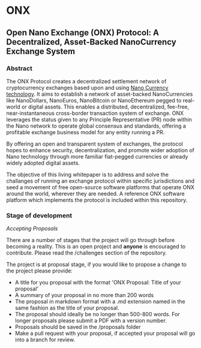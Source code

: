# ONX
## Open Nano Exchange (ONX) Protocol: A Decentralized, Asset-Backed NanoCurrency Exchange System

### Abstract

The ONX Protocol creates a decentralized settlement network of cryptocurrency exchanges based upon and using [Nano Currency technology](nano.org). It aims to establish a network of asset-backed NanoCurrencies like NanoDollars, NanoEuros, NanoBitcoin or NanoEthereum pegged to real-world or digital assets. This enables a distributed, decentralized, fee-free, near-instantaneous cross-border transaction system of exchange. ONX leverages the status given to any Principle Representative (PR) node within the Nano network to operate global consensus and standards, offering a profitable exchange business model for any entity running a PR. 

By offering an open and transparent system of exchanges, the protocol hopes to enhance security, decentralization, and promote wider adoption of Nano technology through more familiar fiat-pegged currencies or already widely adopted digital assets. 

The objective of this living whitepaper is to address and solve the challanges of running an exchange protocol within specific jurisdictions and seed a movement of free open-source software platforms that operate ONX around the world, wherever they are needed. A reference ONX software platform which implements the protocol is included within this repository.

### Stage of development

*Accepting Proposals*

There are a number of stages that the project will go through before becoming a reality. This is an open project and **anyone** is encouraged to contribute. Please read the /challenges section of the repository.

The project is at proposal stage, if you would like to propose a change to the project please provide:

- A title for you proposal with the format 'ONX Proposal: Title of your proposal'
- A summary of your proposal in no more than 200 words
- The proposal in markdown format with a .md extension named in the same fashion as the title of your proposal.
- The proposal should ideally be no longer than 500-800 words. For longer proposals please submit a PDF with a version number.
- Proposals should be saved in the /proposals folder
- Make a pull request with your proposal, if accepted your proposal will go into a branch for review.
